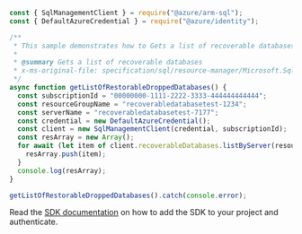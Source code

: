 ```javascript
const { SqlManagementClient } = require("@azure/arm-sql");
const { DefaultAzureCredential } = require("@azure/identity");

/**
 * This sample demonstrates how to Gets a list of recoverable databases
 *
 * @summary Gets a list of recoverable databases
 * x-ms-original-file: specification/sql/resource-manager/Microsoft.Sql/stable/2014-04-01-legacy/examples/RecoverableDatabaseList.json
 */
async function getListOfRestorableDroppedDatabases() {
  const subscriptionId = "00000000-1111-2222-3333-444444444444";
  const resourceGroupName = "recoverabledatabasetest-1234";
  const serverName = "recoverabledatabasetest-7177";
  const credential = new DefaultAzureCredential();
  const client = new SqlManagementClient(credential, subscriptionId);
  const resArray = new Array();
  for await (let item of client.recoverableDatabases.listByServer(resourceGroupName, serverName)) {
    resArray.push(item);
  }
  console.log(resArray);
}

getListOfRestorableDroppedDatabases().catch(console.error);
```

Read the [SDK documentation](https://github.com/Azure/azure-sdk-for-js/blob/%40azure%2Farm-sql_9.0.1/sdk/sql/arm-sql/README.md) on how to add the SDK to your project and authenticate.
